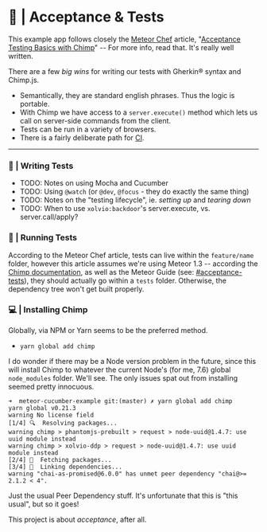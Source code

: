 # :microscope: | Acceptance & Tests

This example app follows closely the [Meteor Chef] article, "[Acceptance Testing
Basics with Chimp]" -- For more info, read that. It's really well written.

There are a few _big wins_ for writing our tests with Gherkin® syntax and Chimp.js.

- Semantically, they are standard english phrases. Thus the logic is portable.
- With Chimp we have access to a `server.execute()` method which lets us call
on server-side commands from the client.
- Tests can be run in a variety of browsers.
- There is a fairly deliberate path for [CI].

***


### :notebook: | Writing Tests

- TODO: Notes on using Mocha and Cucumber
- TODO: Using `@watch` (or `@dev`, `@focus` - they do exactly the same thing)
- TODO: Notes on the "testing lifecycle", ie. _setting up_ and _tearing down_
- TODO: When to use `xolvio:backdoor`'s server.execute, vs. server.call/apply?


### :runner: | Running Tests

According to the Meteor Chef article, tests can live within the `feature/name`
folder, however this article assumes we're using Meteor 1.3 -- according the
[Chimp documentation], as well as the Meteor Guide (see: [#acceptance-tests]),
they should actually go within a `tests` folder. Otherwise, the dependency tree
won't get built properly.


### :computer: | Installing Chimp

Globally, via NPM or Yarn seems to be the preferred method.

- `yarn global add chimp`

I do wonder if there may be a Node version problem in the future, since this
will install Chimp to whatever the current Node's (for me, 7.6) global
`node_modules` folder. We'll see. The only issues spat out from installing
seemed pretty innocuous.

```
➜  meteor-cucumber-example git:(master) ✗ yarn global add chimp
yarn global v0.21.3
warning No license field
[1/4] 🔍  Resolving packages...
warning chimp > phantomjs-prebuilt > request > node-uuid@1.4.7: use uuid module instead
warning chimp > xolvio-ddp > request > node-uuid@1.4.7: use uuid module instead
[2/4] 🚚  Fetching packages...
[3/4] 🔗  Linking dependencies...
warning "chai-as-promised@6.0.0" has unmet peer dependency "chai@>= 2.1.2 < 4".
```

Just the usual Peer Dependency stuff. It's unfortunate that this is "this usual",
but so it goes!

This project is about _acceptance_, after all.


[Meteor Chef]: https://themeteorchef.com
[Acceptance Testing Basics with Chimp]: https://themeteorchef.com/tutorials/acceptance-testing-basics-with-chimp
[CI]: https://medium.com/@kimeshan/continuous-integration-with-meteor-chimp-galaxy-and-circleci-5ee809ca6116#.oza9isaah
[#acceptance-tests]: https://guide.meteor.com/testing.html#acceptance-testing
[Chimp documentation]: https://chimp.readme.io/docs/getting-started-with-meteor-cucumber
